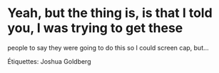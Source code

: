# Yeah, but the thing is, is that I told you, I was trying to get these
people to say they were going to do this so I could screen cap, but…

Étiquettes: Joshua Goldberg